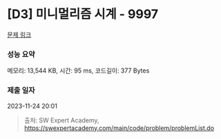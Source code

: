 # [D3] 미니멀리즘 시계 - 9997 

[문제 링크](https://swexpertacademy.com/main/code/problem/problemDetail.do?contestProbId=AXIvNBzKapEDFAXR) 

### 성능 요약

메모리: 13,544 KB, 시간: 95 ms, 코드길이: 377 Bytes

### 제출 일자

2023-11-24 20:01



> 출처: SW Expert Academy, https://swexpertacademy.com/main/code/problem/problemList.do
